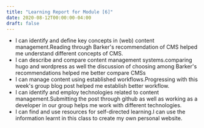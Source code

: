 ```yaml
---
title: "Learning Report for Module [6]"
date: 2020-08-12T00:00:00-04:00
draft: false
---
```


- I can identify and define key concepts in (web) content management.Reading through Barker's recommendation of CMS helped me understand different concepts of CMS.
- I can describe and compare content management systems.comparing hugo and wordpress as well the discussion of choosing among Barker's recommendations helped me better compare CMSs
- I can manage content using established workflows.Progressing with this week's group blog post helped me establish better workflow.
- I can identify and employ technologies related to content management.Submitting the post through github as well as working as a developer in our group helps me work with different technologies.
- I can find and use resources for self-directed learning.I can use the information learnt in this class to create my own personal website.
